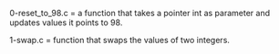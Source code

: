 0-reset_to_98.c = a function that takes a pointer int as parameter and updates values it points to 98.

1-swap.c = function that swaps the values of two integers.
